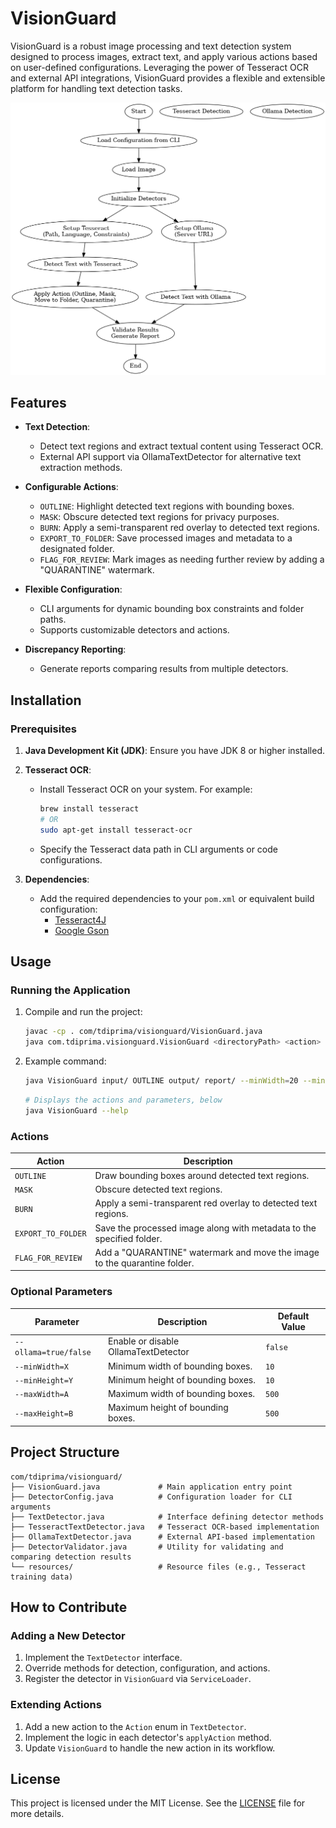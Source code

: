 <!-- cp /usr/local/lib/libtesseract.dylib /Library/Java/JavaVirtualMachines/jdk-21.jdk/Contents/Home/lib/ -->
# VisionGuard

VisionGuard is a robust image processing and text detection system designed to process images, extract text, and apply various actions based on user-defined configurations. Leveraging the power of Tesseract OCR and external API integrations, VisionGuard provides a flexible and extensible platform for handling text detection tasks.

![VisionGuard Workflow](VisionGuardWorkflow.png)

## Features

- **Text Detection**:
  - Detect text regions and extract textual content using Tesseract OCR.
  - External API support via OllamaTextDetector for alternative text extraction methods.

- **Configurable Actions**:

  - `OUTLINE`: Highlight detected text regions with bounding boxes.
  - `MASK`: Obscure detected text regions for privacy purposes.
  - `BURN`: Apply a semi-transparent red overlay to detected text regions.
  - `EXPORT_TO_FOLDER`: Save processed images and metadata to a designated folder.
  - `FLAG_FOR_REVIEW`: Mark images as needing further review by adding a "QUARANTINE" watermark.

- **Flexible Configuration**:
  - CLI arguments for dynamic bounding box constraints and folder paths.
  - Supports customizable detectors and actions.

- **Discrepancy Reporting**:
  - Generate reports comparing results from multiple detectors.

## Installation

### Prerequisites

1. **Java Development Kit (JDK)**: Ensure you have JDK 8 or higher installed.
2. **Tesseract OCR**:
   - Install Tesseract OCR on your system. For example:

     ```sh
     brew install tesseract
     # OR
     sudo apt-get install tesseract-ocr
     ```

   - Specify the Tesseract data path in CLI arguments or code configurations.

3. **Dependencies**:
   - Add the required dependencies to your `pom.xml` or equivalent build configuration:
     - [Tesseract4J](https://github.com/nguyenq/tess4j)
     - [Google Gson](https://github.com/google/gson)

## Usage

### Running the Application

1. Compile and run the project:

   ```sh
   javac -cp . com/tdiprima/visionguard/VisionGuard.java
   java com.tdiprima.visionguard.VisionGuard <directoryPath> <action> <outputPath> <reportPath> [options]
   ```

2. Example command:

   ```sh
   java VisionGuard input/ OUTLINE output/ report/ --minWidth=20 --minHeight=20 --maxWidth=500 --maxHeight=500
   ```

   ```sh
   # Displays the actions and parameters, below
   java VisionGuard --help
   ```

### Actions

| Action              | Description                                                                 |
|---------------------|-----------------------------------------------------------------------------|
| `OUTLINE`           | Draw bounding boxes around detected text regions.                          |
| `MASK`              | Obscure detected text regions.                                             |
| `BURN`              | Apply a semi-transparent red overlay to detected text regions.             |
| `EXPORT_TO_FOLDER`  | Save the processed image along with metadata to the specified folder.       |
| `FLAG_FOR_REVIEW`   | Add a "QUARANTINE" watermark and move the image to the quarantine folder.  |

### Optional Parameters

| Parameter             | Description                                              | Default Value      |
|-----------------------|----------------------------------------------------------|--------------------|
| `--ollama=true/false` | Enable or disable OllamaTextDetector                     | `false`
| `--minWidth=X`        | Minimum width of bounding boxes.                         | `10`               |
| `--minHeight=Y`       | Minimum height of bounding boxes.                        | `10`               |
| `--maxWidth=A`        | Maximum width of bounding boxes.                         | `500`              |
| `--maxHeight=B`       | Maximum height of bounding boxes.                        | `500`              |

## Project Structure

```
com/tdiprima/visionguard/
├── VisionGuard.java             # Main application entry point
├── DetectorConfig.java          # Configuration loader for CLI arguments
├── TextDetector.java            # Interface defining detector methods
├── TesseractTextDetector.java   # Tesseract OCR-based implementation
├── OllamaTextDetector.java      # External API-based implementation
├── DetectorValidator.java       # Utility for validating and comparing detection results
└── resources/                   # Resource files (e.g., Tesseract training data)
```

## How to Contribute

### Adding a New Detector
1. Implement the `TextDetector` interface.
2. Override methods for detection, configuration, and actions.
3. Register the detector in `VisionGuard` via `ServiceLoader`.

### Extending Actions
1. Add a new action to the `Action` enum in `TextDetector`.
2. Implement the logic in each detector's `applyAction` method.
3. Update `VisionGuard` to handle the new action in its workflow.

## License
This project is licensed under the MIT License. See the [LICENSE](LICENSE) file for more details.

<br>
